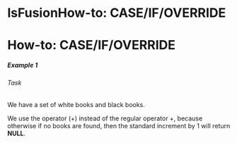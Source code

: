 # lsFusionHow-to: CASE/IF/OVERRIDE

# How-to: CASE/IF/OVERRIDE

##### Example 1

###### Task

We have a set of white books and black books.



We use the operator (+) instead of the regular operator +, because otherwise if no books are found, then the standard increment by 1 will return **NULL**.
